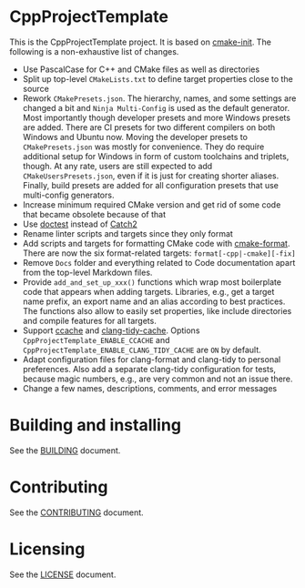 # CppProjectTemplate

This is the CppProjectTemplate project. It is based on
[cmake-init](https://github.com/friendlyanon/cmake-init). The following is a
non-exhaustive list of changes.

- Use PascalCase for C++ and CMake files as well as directories
- Split up top-level `CMakeLists.txt` to define target properties close to the source
- Rework `CMakePresets.json`. The hierarchy, names, and some settings are changed a bit
  and `Ninja Multi-Config` is used as the default generator. Most importantly though
  developer presets and more Windows presets are added. There are CI presets for two
  different compilers on both Windows and Ubuntu now. Moving the developer presets to
  `CMakePresets.json` was mostly for convenience. They do require additional setup for
  Windows in form of custom toolchains and triplets, though. At any rate, users are still
  expected to add `CMakeUsersPresets.json`, even if it is just for creating shorter
  aliases. Finally, build presets are added for all configuration presets that use
  multi-config generators.
- Increase minimum required CMake version and get rid of some code that became obsolete
  because of that
- Use [doctest](https://github.com/doctest/doctest) instead of
  [Catch2](https://github.com/catchorg/Catch2)
- Rename linter scripts and targets since they only format
- Add scripts and targets for formatting CMake code with
  [cmake-format](https://cmake-format.readthedocs.io/en/latest/cmake-format.html). There
  are now the six format-related targets: `format[-cpp|-cmake][-fix]`
- Remove `Docs` folder and everything related to Code documentation apart from the
  top-level Markdown files.
- Provide `add_and_set_up_xxx()` functions which wrap most boilerplate code that appears
  when adding targets. Libraries, e.g., get a target name prefix, an export name and an
  alias according to best practices. The functions also allow to easily set properties,
  like include directories and compile features for all targets.
- Support [ccache](https://ccache.dev/) and
  [clang-tidy-cache](https://github.com/matus-chochlik/ctcache). Options
  `CppProjectTemplate_ENABLE_CCACHE` and `CppProjectTemplate_ENABLE_CLANG_TIDY_CACHE` are
  `ON` by default.
- Adapt configuration files for clang-format and clang-tidy to personal preferences. Also
  add a separate clang-tidy configuration for tests, because magic numbers, e.g., are very
  common and not an issue there.
- Change a few names, descriptions, comments, and error messages


# Building and installing

See the [BUILDING](BUILDING.md) document.

# Contributing

See the [CONTRIBUTING](CONTRIBUTING.md) document.

# Licensing

See the [LICENSE](LICENSE) document.
